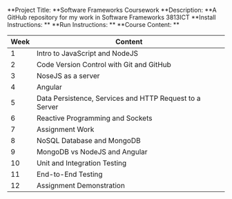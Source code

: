 **Project Title: **Software Frameworks Coursework
**Description: **A GitHub repository for my work in Software Frameworks 3813ICT
**Install Instructions: **
**Run Instructions: **
**Course Content: **

| Week  | Content |
| ------------- | ------------- |
| 1  | Intro to JavaScript and NodeJS  |
| 2  | Code Version Control with Git and GitHub  |
| 3  | NoseJS as a server  |
| 4  | Angular  |
| 5  | Data Persistence, Services and HTTP Request to a Server  |
| 6  | Reactive Programming and Sockets  |
| 7  | Assignment Work  |
| 8  | NoSQL Database and MongoDB  |
| 9  | MongoDB vs NodeJS and Angular  |
| 10  | Unit and Integration Testing  |
| 11  | End-to-End Testing  |
| 12  | Assignment Demonstration  |
